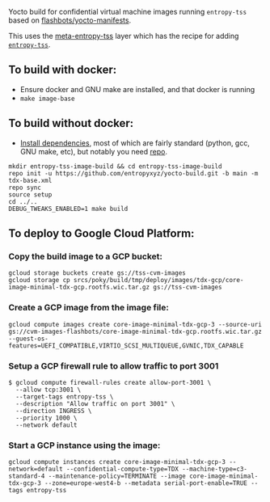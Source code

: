 
Yocto build for confidential virtual machine images running `entropy-tss` based on [flashbots/yocto-manifests](https://github.com/flashbots/yocto-manifests).

This uses the [meta-entropy-tss](https://github.com/entropyxyz/meta-entropy-tss) layer which has the recipe for adding [`entropy-tss`](https://github.com/entropyxyz/entropy-core/tree/master/crates/threshold-signature-server).

## To build with docker:

- Ensure docker and GNU make are installed, and that docker is running
- `make image-base` 

## To build without docker:

- [Install dependencies](https://github.com/flashbots/yocto-manifests/tree/main#preparing-your-host-for-non-docker-builds), most of which are fairly standard (python, gcc, GNU make, etc), but notably you need [repo](https://gerrit.googlesource.com/git-repo/+/HEAD/README.md).

```
mkdir entropy-tss-image-build && cd entropy-tss-image-build
repo init -u https://github.com/entropyxyz/yocto-build.git -b main -m tdx-base.xml
repo sync
source setup
cd ../..
DEBUG_TWEAKS_ENABLED=1 make build
```

## To deploy to Google Cloud Platform:

### Copy the build image to a GCP bucket:

```
gcloud storage buckets create gs://tss-cvm-images
gcloud storage cp srcs/poky/build/tmp/deploy/images/tdx-gcp/core-image-minimal-tdx-gcp.rootfs.wic.tar.gz gs://tss-cvm-images
```

### Create a GCP image from the image file:

```
gcloud compute images create core-image-minimal-tdx-gcp-3 --source-uri gs://cvm-images-flashbots/core-image-minimal-tdx-gcp.rootfs.wic.tar.gz --guest-os-features=UEFI_COMPATIBLE,VIRTIO_SCSI_MULTIQUEUE,GVNIC,TDX_CAPABLE
```

### Setup a GCP firewall rule to allow traffic to port 3001

```
$ gcloud compute firewall-rules create allow-port-3001 \
  --allow tcp:3001 \
  --target-tags entropy-tss \
  --description "Allow traffic on port 3001" \
  --direction INGRESS \
  --priority 1000 \
  --network default
```

### Start a GCP instance using the image:

```
gcloud compute instances create core-image-minimal-tdx-gcp-3 --network=default --confidential-compute-type=TDX --machine-type=c3-standard-4 --maintenance-policy=TERMINATE --image core-image-minimal-tdx-gcp-3 --zone=europe-west4-b --metadata serial-port-enable=TRUE --tags entropy-tss
```
